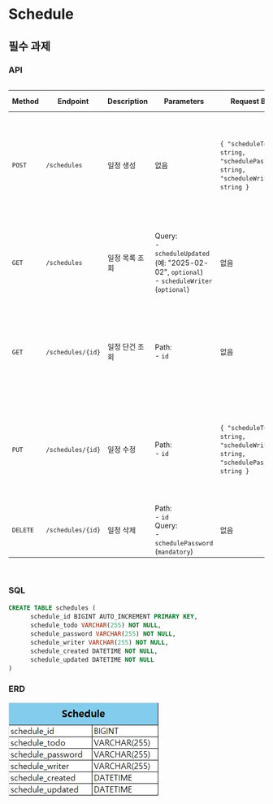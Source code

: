 # Schedule

## 필수 과제

### API

<div style="overflow-x: auto;">

| **Method** | **Endpoint**         | **Description**                     | **Parameters**                                                                            | **Request Body**                                                                                                 | **Response**                                                                                                                                     | **Status Code** |
|------------|----------------------|-------------------------------------|-------------------------------------------------------------------------------------------|------------------------------------------------------------------------------------------------------------------|--------------------------------------------------------------------------------------------------------------------------------------------------|-----------------|
| `POST`     | `/schedules`         | 일정 생성                           | 없음                                                                                        | `{ "scheduleTodo": string, "schedulePassword": string, "scheduleWriter": string }`                                                   | `{ "scheduleId": long, "scheduleTodo": string, "scheduleWriter": string, "schedulePassword": string, "scheduleCreated": string, "scheduleUpdated": string }`                              | `201 Created`        |
| `GET`      | `/schedules`         | 일정 목록 조회                      | Query: <br> - `scheduleUpdated` (예: "2025-02-02", `optional`)<br> - `scheduleWriter` (`optional`) | 없음                                                                                                             | `[ { "scheduleId": long, "scheduleTodo": string, "scheduleWriter": string, "scheduleCreated": string, "scheduleUpdated": string }, ... ]`                      | `200 OK`        |
| `GET`      | `/schedules/{id}`    | 일정 단건 조회                       | Path: <br> - `id`                                                                         | 없음                                                                                                             | `{ "scheduleId": long, "scheduleTodo": string, "scheduleWriter": string, "scheduleCreated": string, "scheduleUpdated": string }`                               | `200 OK`        |
| `PUT`      | `/schedules/{id}`    | 일정 수정                            | Path: <br> - `id`                                                                         | `{ "scheduleTodo": string, "scheduleWriter": string, "schedulePassword": string }`                                                   | `{ "scheduleId": long, "scheduleTodo": string, "scheduleWriter": string, "schedulePassword": string, "scheduleCreated": string, "scheduleUpdated": string }`                               | `200 OK`        |
| `DELETE`   | `/schedules/{id}`    | 일정 삭제                           | Path: <br> - `id` <br> Query: <br> - `schedulePassword` (`mandatory`)                              | 없음                                                                                                             | 없음                                                                                                                                             | `204 No Content`        |

</div>

<br>

### SQL

```sql
CREATE TABLE schedules (
      schedule_id BIGINT AUTO_INCREMENT PRIMARY KEY,
      schedule_todo VARCHAR(255) NOT NULL,
      schedule_password VARCHAR(255) NOT NULL,
      schedule_writer VARCHAR(255) NOT NULL,
      schedule_created DATETIME NOT NULL,
      schedule_updated DATETIME NOT NULL
)

```
### ERD
![제목 없음.jpg](%EC%A0%9C%EB%AA%A9%20%EC%97%86%EC%9D%8C.jpg)